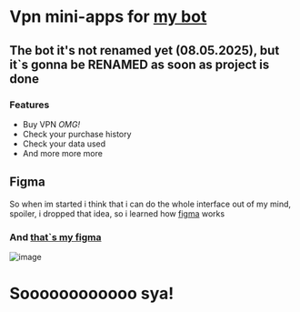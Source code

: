 # Vpn mini-apps for [my bot](https://t.me/CokiVPN_Bot)

## The bot it's not renamed yet (08.05.2025), but it`s gonna be **RENAMED** as soon as project is done

### Features
- Buy VPN *OMG!*
- Check your purchase history
- Check your data used
- And more more more

## Figma

So when im started i think that i can do the whole interface out of my mind, spoiler, i dropped that idea, so i learned how [figma](figma.com) works
### And [that`s my figma](https://www.figma.com/design/LRZzHhSnOH1rpdaOSTLpck/Untitled)

![image](https://github.com/user-attachments/assets/b2ad2ff2-095b-48f0-a69b-cfe1002e1d45)

# Soooooooooooo sya!


